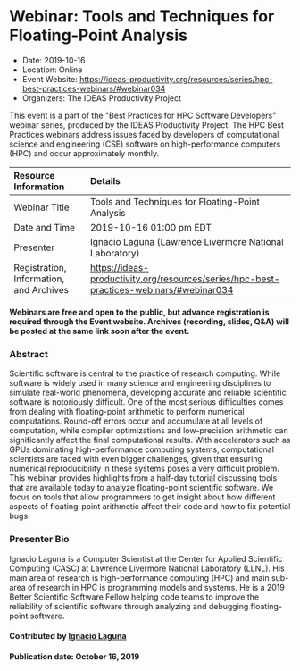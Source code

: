 













			   

<!-- Note: this label does NOT include the trailing colon -->





# Webinar: Tools and Techniques for Floating-Point Analysis

- Date: 2019-10-16
- Location: Online
- Event Website: https://ideas-productivity.org/resources/series/hpc-best-practices-webinars/#webinar034
- Organizers: The IDEAS Productivity Project
			   
This event is a part of the "Best Practices for HPC Software
Developers" webinar series, produced by the IDEAS Productivity
Project. The HPC Best Practices webinars address issues faced by
developers of computational science and engineering (CSE) software on
high-performance computers (HPC) and occur approximately monthly.

Resource Information | Details
:--- | :---			   
Webinar Title | Tools and Techniques for Floating-Point Analysis
Date and Time | 2019-10-16 01:00 pm EDT
Presenter | Ignacio Laguna (Lawrence Livermore National Laboratory)
Registration, Information, and Archives | 	<https://ideas-productivity.org/resources/series/hpc-best-practices-webinars/#webinar034>	   

**Webinars are free and open to the public, but advance registration is required through the Event website. Archives (recording, slides, Q&A) will be posted at the same link soon after the event.**

### Abstract
<p>Scientific software is central to the practice of research
computing. While software is widely used in many science and
engineering disciplines to simulate real-world phenomena, developing
accurate and reliable scientific software is notoriously
difficult. One of the most serious difficulties comes from dealing
with floating-point arithmetic to perform numerical
computations. Round-off errors occur and accumulate at all levels of
computation, while compiler optimizations and low-precision arithmetic
can significantly affect the final computational results. With
accelerators such as GPUs dominating high-performance computing
systems, computational scientists are faced with even bigger
challenges, given that ensuring numerical reproducibility in these
systems poses a very difficult problem. This webinar provides
highlights from a half-day tutorial discussing tools that are
available today to analyze floating-point scientific software. We
focus on tools that allow programmers to get insight about how
different aspects of floating-point arithmetic affect their code and
how to fix potential bugs.</p>



### Presenter Bio
<p>Ignacio Laguna is a Computer Scientist at the
Center for Applied Scientific Computing (CASC) at Lawrence Livermore
National Laboratory (LLNL). His main area of research is
high-performance computing (HPC) and main sub-area of research in HPC
is programming models and systems. He is a 2019 Better Scientific
Software Fellow helping code teams to improve the reliability of
scientific software through analyzing and debugging floating-point
software.</p>



#### Contributed by [Ignacio Laguna](https://github.com/ilagunap "Ignacio Laguna GitHub Profile")


#### Publication date: October 16, 2019

<!---
Publish: yes
Categories: skills
Topics: online learning
Level: 2
Prerequisites: default
Aggregate: none
--->







